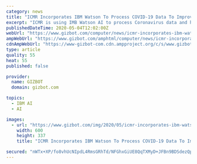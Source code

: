 ```yaml
---
category: news
title: "ICMR Incorporates IBM Watson To Process COVID-19 Data To Improve Response Rate"
excerpt: "ICMR is using IMB Watson AI to process Coronavirus data and here is everything you need to know about the same."
publishedDateTime: 2020-05-04T12:02:00Z
webUrl: "https://www.gizbot.com/computer/news/icmr-incorporates-ibm-watson-to-process-covid-19-data-to-improve-response-rate-067486.html"
ampWebUrl: "https://www.gizbot.com/amphtml/computer/news/icmr-incorporates-ibm-watson-to-process-covid-19-data-to-improve-response-rate-067486.html"
cdnAmpWebUrl: "https://www-gizbot-com.cdn.ampproject.org/c/s/www.gizbot.com/amphtml/computer/news/icmr-incorporates-ibm-watson-to-process-covid-19-data-to-improve-response-rate-067486.html"
type: article
quality: 55
heat: 55
published: false

provider:
  name: GIZBOT
  domain: gizbot.com

topics:
  - IBM AI
  - AI

images:
  - url: "https://www.gizbot.com/img/2020/05/icmr-incorporates-ibm-watson-to-process-covid-19-data-to-improve-response-rate-1588593434.jpg"
    width: 600
    height: 337
    title: "ICMR Incorporates IBM Watson To Process COVID-19 Data To Improve Response Rate"

secured: "nWTx+XP/fo8vhUcNIpdL4RmsGRhTd/NFGhxGiUE8QqTXMyD+JFBn9BDSdezQpK9sDeJAhKl/Dhf6OaK7lDy+fBQZ77QuMUlQnIDIvnm5rz8RIcEneBRoXjb7KyniinhVIO4sdgDN5AUTlmWU4yRbtfLNoyBBCmmCLrLFUkn8AItDuEMGPlyPLShL1Ii+3yROjS9aUK4vybH+EMYg/g+G8bJpB1/YhaViJ3JTQxWkr5+Q0mPKW62miScZOIJC1eb6L5IxHiF27dQtWr4WeT1quegHK0prgiYMRKGwnFhETXy/cwoJtAMtY+0uT0wrGt+F9v4Jd4W9clKoc4vcr0ER7QV9XZVZADO/uXxSNLZSnBxacqE+cL5Fnp5W2ftr/mImux40SlW637SB7f+ukbvJlHKS3IeGqZvnwyGq7VxhRpMzMVAsivTcx+4ynSnkOzVuKylJH47R9uGF+PQB4uMut72gIScg4vwd2QOG/cRjlww=;rYJOnAD9ib/FogeBdewvRg=="
---
```


